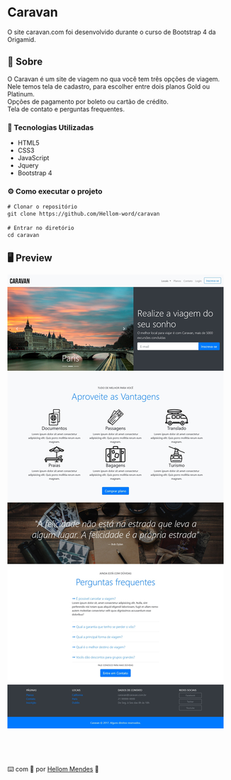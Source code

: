 # Caravan 

O site caravan.com foi desenvolvido durante o curso de Bootstrap 4 da Origamid. <br>

## 📖 Sobre

O Caravan é um site de viagem no qua você tem três opções de viagem. <br>
Nele temos tela de cadastro, para escolher entre dois planos Gold ou Platinum. <br>
Opções de pagamento por boleto ou cartão de crédito. <br>
Tela de contato e perguntas frequentes.
### 🔧 Tecnologias Utilizadas

- HTML5
- CSS3
- JavaScript
- Jquery
- Bootstrap 4

### ⚙️ Como executar o projeto

```
# Clonar o repositório
git clone https://github.com/Hellom-word/caravan

# Entrar no diretório
cd caravan
```

## 🖥️ Preview

![home](img/caravan.jpg)

<br>
<br>
<br>

⌨️ com 💜 por [Hellom Mendes](https://gist.github.com/Dev-Oliveira) 👦
